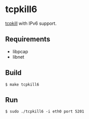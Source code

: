 # tcpkill6
[tcpkill](https://linux.die.net/man/8/tcpkill) with IPv6 support.

## Requirements
* libpcap
* libnet

## Build
```
$ make tcpkill6
```

## Run
```
$ sudo ./tcpkill6 -i eth0 port 5201
```
